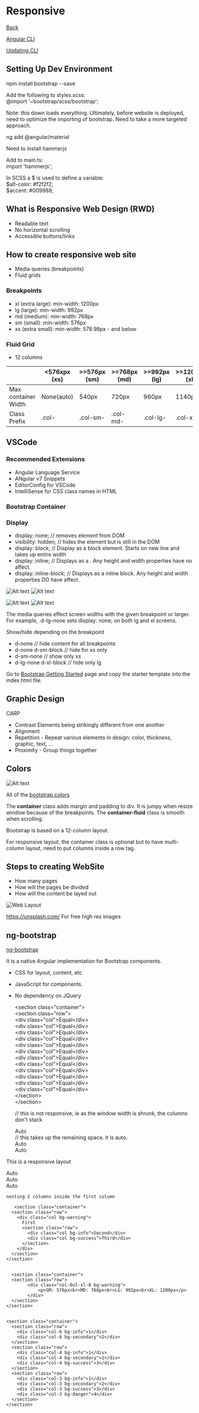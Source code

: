 # Responsive
[Back](./angular.md)

[Angular CLI](https://github.com/angular/angular-cli)

[Updating CLI](https://github.com/angular/angular-cli/wiki/stories-1.0-update)

## Setting Up Dev Environment

npm install bootstrap --save

Add the following to styles.scss:  
@import '~bootstrap/scss/bootstrap';

Note: this down loads everything. Ultimately, before website is deployed, need to optimize the importing of bootstrap. Need to take a more targeted approach.

ng add @angular/material

Need to install hammerjs

Add to main.ts:  
import 'hammerjs';

In SCSS a $ is used to define a variable:  
$alt-color: #f2f2f2;  
$accent: #009988;


## What is Responsive Web Design (RWD)

* Readable text
* No horizontal scrolling
* Accessible buttons/links

## How to create responsive web site

* Media queries (breakpoints)
* Fluid grids

### Breakpoints
* xl (extra large): min-width: 1200px
* lg (large): min-width: 992px
* md (medium): min-width: 768px
* sm (small): min-width: 576px
* xs (extra small): min-width: 578.98px - and below

### Fluid Grid
* 12 columns

|                     | <576xpx (xs) | >=576px (sm) | >=768px (md) | >=992px (lg) | >=1200px (xl) |  
|---------------------|--------------|--------------|--------------|--------------|---------------|
| Max container Width |  None(auto)  |     540px    |     720px    |     960px    |    1140px     |
|   Class Prefix      |    .col-     |   .col-sm-   |   .col-md-   |    .col-lg-  |    .col-xl-   |

## VSCode

### Recommended Extensions
* Angular Language Service
* ANgular v7 Snippets
* EditorConfig for VSCode
* IntelliSense for CSS class names in HTML

### Bootstrap Container

### Display

* display: none; // removes element from DOM
* visibility: hidden; // hides the element but is still in the DOM
* display: block; // Display as a block element. Starts on new line and takes up entire width
* display: inline; // Displays as a <span>. Any height and width properties have no affect.
* display: inline-block; // Displays as a inline block. Any height and width properties DO have affect.
    
![Alt text](../assets/blue-rectangle.svg) ![Alt text](../assets/light-blue-rect.svg)


![Alt text](../assets/long-blue-rect.svg)
![Alt text](../assets/long-light-blue-rect.svg)
    
The media queries effect screen widths with the given breakpoint or larger. For example, .d-lg-none sets display: none; on both lg and xl screens.



Show/hide depending on the breakpoint
* d-none // hide content for all breakpoints
* d-none d-sm-block // hide for xs only
* d-sm-none // show only xs
* d-lg-none d-xl-block // hide only lg

Go to [Bootstrap Getting Started](https://getbootstrap.com/docs/4.4/getting-started/introduction/) page and copy the starter template into the index.html file.

## Graphic Design

CARP

* Contrast Elements being strikingly different from one another
* Alignment
* Repetition - Repeat various elements in design: color, thickness, graphic, text, ...
* Proximity - Group things together

## Colors

![Alt text](./yellow.svg)  

All of the [bootstrap colors](./bootstrap-colors.md)

The **container** class adds margin and padding to div. It is jumpy when resize window because of the breakpoints.
The **container-fluid** class is smooth when scrolling.

Bootstrap is based on a 12-column layout.

For responsive layout, the container class is optional but to have multi-column layout, need to put columns inside a row tag.
    <div class="container">
        <div class="row"></div>
    </div>
    
## Steps to creating WebSite  
* How many pages
* How will the pages be divided
* How will the content be layed out

![Web Layout](../assets/webpagelayout.PNG)  

https://unsplash.com/ For free high res images

## ng-bootstrap

[ng-bootstrap](https://ng-bootstrap.github.io/#/home)

It is a native Angular implementation for Bootstrap components.

* CSS for layout, content, etc
* JavaScript for components.
* No dependency on JQuery


    \<section class="container">  
      \<section class="row">  
        \<div class="col">Equal\</div>  
        \<div class="col">Equal\</div>  
        \<div class="col">Equal\</div>  
        \<div class="col">Equal\</div>  
        \<div class="col">Equal\</div>  
        \<div class="col">Equal\</div>  
        \<div class="col">Equal\</div>  
        \<div class="col">Equal\</div>  
        \<div class="col">Equal\</div>  
        \<div class="col">Equal\</div>  
        \<div class="col">Equal\</div>  
        \<div class="col">Equal\</div>  
      \</section>  
    \</section>  
    
    // this is not responsive, ie as the window width is shrunk, the columns don't stack
     <section class="container">
      <section class="row">
        <div class="col">Auto</div> // this takes up the remaining space. it is auto.
        <div class="col-8">Auto</div>
        <div class="col-2">Auto</div>
      </section>
    </section>

This is a responsive layout

   <section class="container">
      <section class="row">
        <div class="col-sm">Auto</div>
        <div class="col-sm">Auto</div>
        <div class="col-sm">Auto</div>
      </section>
    </section>
    
    
    nesting 2 columns inside the first column
    
       <section class="container">
      <section class="row">
        <div class="col bg-warning">
          First
          <section class="row">
            <div class="col bg-info">Second</div>
            <div class="col bg-success">Third</div>
          </section>
        </div>
      </section>
    </section>
    
    
      <section class="container">
      <section class="row">
            <div class="col-6ol-xl-8 bg-warning">
                <p>SM: 576px<br>MD: 768px<br>LG: 992px<br>XL: 1200px</p>
            </div>
      </section>
    </section>


    <section class="container">
      <section class="row">
        <div class="col-6 bg-info">1</div>
        <div class="col-6 bg-secondary">2</div>
      </section>
      <section class="row">
        <div class="col-4 bg-info">1</div>
        <div class="col-4 bg-secondary">2</div>
        <div class="col-4 bg-success">3</div>
      </section>
      <section class="row">
        <div class="col-3 bg-info">1</div>
        <div class="col-3 bg-secondary">2</div>
        <div class="col-3 bg-success">3</div>
        <div class="col-3 bg-danger">4</div>
      </section>
    </section>
